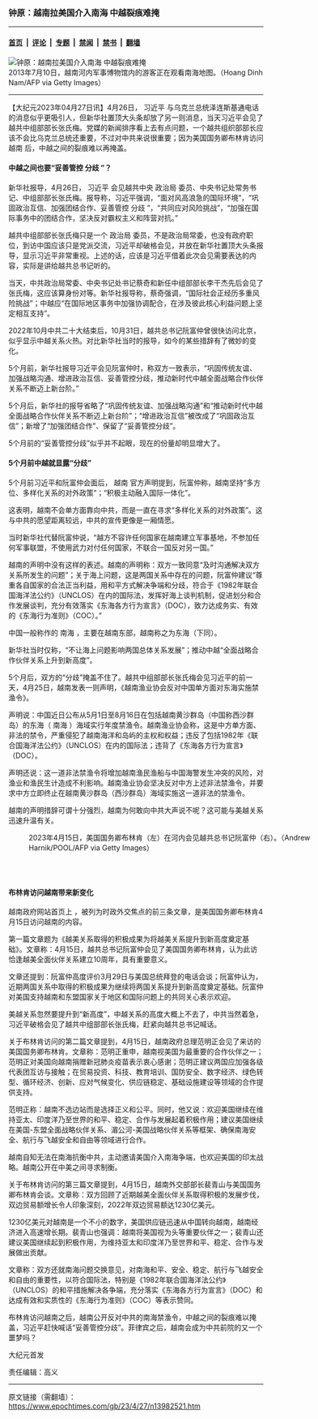 ### 钟原：越南拉美国介入南海 中越裂痕难掩

---

#### [首页](../../../..?n13982521) &nbsp;|&nbsp; [评论](../../../../../epoch-comment?n13982521) &nbsp;|&nbsp; [专题](../../../../../epoch-special?n13982521) &nbsp;|&nbsp; [禁闻](../../../../../epoch-news?n13982521) &nbsp;|&nbsp; [禁书](../../../../../books?n13982521) &nbsp;|&nbsp; [翻墙](https://github.com/gfw-breaker/nogfw/blob/master/README.md?n13982521)


<div><img alt="钟原：越南拉美国介入南海 中越裂痕难掩" class="attachment-djy_600_400 size-djy_600_400 wp-post-image" src="https://i.epochtimes.com/assets/uploads/2023/04/id13982526-GettyImages-173209032_light-600x400.jpg"/>
<div class="caption">
 2013年7月10日，越南河内军事博物馆内的游客正在观看南海地图。（Hoang Dinh Nam/AFP via Getty Images）
</div></div><hr/><div class="post_content" id="artbody" itemprop="articleBody">
 <!-- article content begin -->
 <p>
  【大纪元2023年04月27日讯】4月26日，
  <ok href="https://www.epochtimes.com/gb/tag/%E4%B9%A0%E8%BF%91%E5%B9%B3.html">
   习近平
  </ok>
  与乌克兰总统泽连斯基通电话的消息似乎更吸引人，但新华社置顶大头条却放了另一则消息，当天习近平会见了越共中组部部长张氏梅。党媒的新闻排序看上去有点问题，一个越共组织部部长应该不会比乌克兰总统还重要，不过对中共来说很重要；因为美国国务卿布林肯访问
  <ok href="https://www.epochtimes.com/gb/tag/%E8%B6%8A%E5%8D%97.html">
   越南
  </ok>
  后，中越之间的裂痕难以再掩盖。
 </p>
 <h4>
  中越之间也要“妥善管控
  <ok href="https://www.epochtimes.com/gb/tag/%E5%88%86%E6%AD%A7.html">
   分歧
  </ok>
  ”？
 </h4>
 <p>
  新华社报导，4月26日，
  <ok href="https://www.epochtimes.com/gb/tag/%E4%B9%A0%E8%BF%91%E5%B9%B3.html">
   习近平
  </ok>
  会见越共中央
  <ok href="https://www.epochtimes.com/gb/tag/%E6%94%BF%E6%B2%BB%E5%B1%80.html">
   政治局
  </ok>
  委员、中央书记处常务书记、中组部部长张氏梅。报导称，习近平强调，“面对风高浪急的国际环境”，“巩固政治互信、加强团结合作、妥善管控
  <ok href="https://www.epochtimes.com/gb/tag/%E5%88%86%E6%AD%A7.html">
   分歧
  </ok>
  ”，“共同应对风险挑战”，“加强在国际事务中的团结合作，坚决反对霸权主义和阵营对抗。”
 </p>
 <p>
  越共中组部部长张氏梅只是一个
  <ok href="https://www.epochtimes.com/gb/tag/%E6%94%BF%E6%B2%BB%E5%B1%80.html">
   政治局
  </ok>
  委员，不是政治局常委，也没有政府职位，到访中国应该只是党派交流，习近平却破格会见，并放在新华社置顶大头条报导，显示习近平非常重视。上述的话，应该是习近平借着此次会见需要表达的内容，实际是讲给越共总书记听的。
 </p>
 <p>
  当天，中共政治局常委、中央书记处书记蔡奇和新任中组部部长李干杰先后会见了张氏梅，这应该算身份对等。新华社报导称，蔡奇强调，“国际社会正经历多重风险挑战”；中越应“在国际地区事务中加强协调配合，在涉及彼此核心利益问题上坚定相互支持”。
 </p>
 <p>
  2022年10月中共二十大结束后，10月31日，越共总书记阮富仲曾很快访问北京，似乎显示中越关系火热。对比新华社当时的报导，如今的某些措辞有了微妙的变化。
 </p>
 <p>
  5个月前，新华社报导习近平会见阮富仲时，称双方一致表示，“巩固传统友谊、加强战略沟通、增进政治互信、妥善管控分歧，推动新时代中越全面战略合作伙伴关系不断迈上新台阶。”
 </p>
 <p>
  5个月后，新华社的报导省略了“巩固传统友谊、加强战略沟通”和“推动新时代中越全面战略合作伙伴关系不断迈上新台阶”；“增进政治互信”被改成了“巩固政治互信”；新增了“加强团结合作”、保留了“妥善管控分歧”。
 </p>
 <p>
  5个月前的“妥善管控分歧”似乎并不起眼，现在的份量却明显增大了。
 </p>
 <h4>
  5个月前中越就显露“分歧”
 </h4>
 <p>
  5个月前习近平和阮富仲会面后，
  <ok href="https://www.epochtimes.com/gb/tag/%E8%B6%8A%E5%8D%97.html">
   越南
  </ok>
  官方声明提到，阮富仲称，越南坚持“多方位、多样化关系的对外政策”；“积极主动融入国际一体化”。
 </p>
 <p>
  这表明，越南不会单方面靠向中共，而是一直在寻求“多样化关系的对外政策”。这与中共的愿望距离较远，中共的宣传更像是一厢情愿。
 </p>
 <p>
  当时新华社代替阮富仲说，“越方不容许任何国家在越南建立军事基地，不参加任何军事联盟，不使用武力对付任何国家，不联合一国反对另一国。”
 </p>
 <p>
  越南的声明中没有这样的表述。越南的声明称：双方一致同意“及时沟通解决双方关系所发生的问题”；关于海上问题，这是两国关系中存在的问题，阮富仲建议“尊重各自国家的合法正当利益，用和平方式解决争端和分歧，符合于《1982年联合国海洋法公约》（UNCLOS）在内的国际法，发挥好海上谈判机制，促进划分和合作发展谈判，充分有效落实《东海各方行为宣言》（DOC），致力达成务实、有效的《东海行为准则》（COC）。”
 </p>
 <p>
  中国一般称作的
  <ok href="https://www.epochtimes.com/gb/tag/%E5%8D%97%E6%B5%B7.html">
   南海
  </ok>
  ，主要在越南东部，越南称之为东海（下同）。
 </p>
 <p>
  新华社当时仅称，“不让海上问题影响两国总体关系发展”；推动中越“全面战略合作伙伴关系上升到新高度”。
 </p>
 <p>
  5个月后，双方的“分歧”掩盖不住了。越共中组部部长张氏梅会见习近平的前一天，4月25日，越南发表一则声明，《越南渔业协会反对中国单方面对东海实施禁渔令》。
 </p>
 <p>
  声明说：中国近日公布从5月1日至8月16日在包括越南黄沙群岛（中国称西沙群岛）的东海（
  <ok href="https://www.epochtimes.com/gb/tag/%E5%8D%97%E6%B5%B7.html">
   南海
  </ok>
  ）海域实行年度禁渔令。越南渔业协会称，这是中方单方面、非法的禁令，严重侵犯了越南海洋和岛屿的主权和权益；违反了包括1982年《联合国海洋法公约》（UNCLOS）在内的国际法；违背了《东海各方行为宣言》（DOC）。
 </p>
 <p>
  声明还说：这一道非法禁渔令将增加越南渔民渔船与中国海警发生冲突的风险，对渔业和渔民生计造成不利影响。越南渔业协会坚决反对中方上述非法禁渔令，并要求中方立即终止在越南黄沙群岛（西沙群岛）海域实施这一道非法的禁渔令。
 </p>
 <p>
  越南的声明措辞可谓十分强烈，越南为何敢向中共大声说不呢？这可能与美越关系迅速升温有关。
 </p>
 <figure aria-describedby="caption-attachment-13982527" class="wp-caption aligncenter" id="attachment_13982527" style="width: 600px">
  <ok href="https://i.epochtimes.com/assets/uploads/2023/04/id13982527-GettyImages-1251836878_light.jpg" target="_blank">
   <img alt="" class="size-large wp-image-13982527" src="https://i.epochtimes.com/assets/uploads/2023/04/id13982527-GettyImages-1251836878_light-600x400.jpg"/>
  </ok>
  <br/><figcaption class="wp-caption-text" id="caption-attachment-13982527">
   2023年4月15日，美国国务卿布林肯（左）在河内会见越共总书记阮富仲（右）。（Andrew Harnik/POOL/AFP via Getty Images）
  </figcaption><br/>
 </figure><br/>
 <h4>
  布林肯访问越南带来新变化
 </h4>
 <p>
  越南政府网站首页上 ，被列为时政外交焦点的前三条文章，是美国国务卿布林肯4月15日访问越南的内容。
 </p>
 <p>
  第一篇文章题为《越美关系取得的积极成果为将越美关系提升到新高度奠定基础》。文章称：4月15日，越共总书记阮富仲会见了美国国务卿布林肯，认为此访恰逢越美全面伙伴关系建立10周年，具有重要意义。
 </p>
 <p>
  文章还提到：阮富仲高度评价3月29日与美国总统拜登的电话会谈；阮富仲认为，近期两国关系中取得的积极成果为继续将两国关系提升到新高度奠定基础。阮富仲对美国支持越南和东盟国家关于地区和国际问题上的共同关心表示欢迎。
 </p>
 <p>
  美越关系忽然要提升到“新高度”，中越关系的高度大概上不去了，中共当然着急，习近平破格会见了越共中组部部长张氏梅，赶紧向越共总书记喊话。
 </p>
 <p>
  关于布林肯访问的第二篇文章提到，4月15日，越南政府总理范明正会见了来访的美国国务卿布林肯。文章称：范明正重申，越南视美国为最重要的合作伙伴之一；范明正对美国向越南捐赠新冠肺炎疫苗表示衷心感谢；范明正建议两国应加强各级代表团互访与接触；在贸易投资、科技、教育培训、国防安全、数字经济、绿色转型、循环经济、创新、应对气候变化、供应链稳定、基础设施建设等领域的合作提供支持。
 </p>
 <p>
  范明正称：越南不选边站而是选择正义和公平。同时，他又说：欢迎美国继续在维持亚太、印度洋乃至世界的和平、稳定、合作与发展起着积极作用；建议美国继续在美国-东盟全面战略伙伴关系、湄公河-美国战略伙伴关系等框架、确保南海安全、航行与飞越安全和自由等领域进行合作。
 </p>
 <p>
  越南自知无法在南海抗衡中共，主动邀请美国介入南海争端，也欢迎美国的印太战略。越南公开在中美之间寻求制衡。
 </p>
 <p>
  关于布林肯访问的第三篇文章提到，4月15日，越南外交部部长裴青山与美国国务卿布林肯会谈。文章称：双方回顾了近期越美全面伙伴关系取得积极的发展步伐，双边贸易额增长令人印象深刻，2022年双边贸易额达1230亿美元。
 </p>
 <p>
  1230亿美元对越南是一个不小的数字，美国供应链迅速从中国转向越南，越南经济进入高速增长期。裴青山也强调：越南将美国视为头等重要伙伴之一；裴青山还建议美国继续起到积极作用，为维持亚太和印度洋乃至世界和平、稳定、合作与发展做出贡献。 ‎
 </p>
 <p>
  文章称：双方还就南海问题交换意见，对南海和平、安全、稳定、航行与飞越安全和自由的重要性，以符合国际法，特别是《1982年联合国海洋法公约》（UNCLOS）的和平措施解决各争端，充分落实《东海各方行为宣言》（DOC）和达成有效和实质性的《东海行为准则》（COC）等表示赞同。
 </p>
 <p>
  布林肯访问越南之后，越南公开反对中共的南海禁渔令，中越之间的裂痕难以掩盖，习近平赶快喊话“妥善管控分歧”。菲律宾之后，越南会成为中共前院的又一个噩梦吗？
 </p>
 <p>
  大纪元首发
 </p>
 <p>
  责任编辑：高义
 </p>
 <!-- article content end -->
 <div id="below_article_ad">
 </div>
</div>


---

原文链接（需翻墙）：https://www.epochtimes.com/gb/23/4/27/n13982521.htm